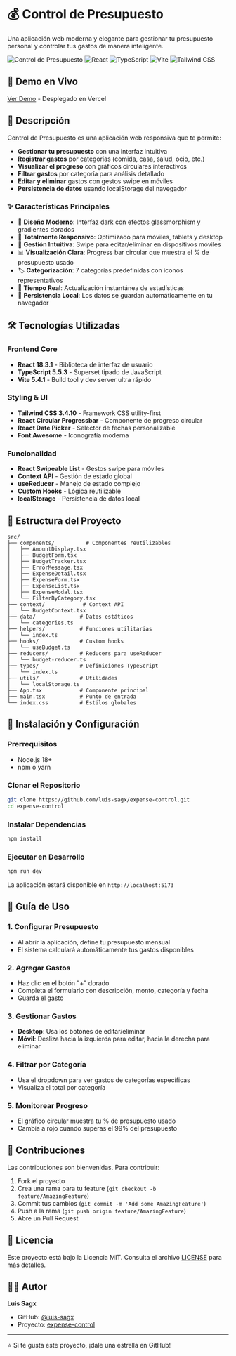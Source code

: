 # 💰 Control de Presupuesto

Una aplicación web moderna y elegante para gestionar tu presupuesto personal y controlar tus gastos de manera inteligente.

![Control de Presupuesto](https://img.shields.io/badge/Status-Active-success)
![React](https://img.shields.io/badge/React-18.3.1-blue)
![TypeScript](https://img.shields.io/badge/TypeScript-5.5.3-blue)
![Vite](https://img.shields.io/badge/Vite-5.4.1-purple)
![Tailwind CSS](https://img.shields.io/badge/Tailwind_CSS-3.4.10-teal)

## 🚀 Demo en Vivo

[Ver Demo](https://expense-control-theta.vercel.app/) - Desplegado en Vercel

## 📝 Descripción

Control de Presupuesto es una aplicación web responsiva que te permite:

- **Gestionar tu presupuesto** con una interfaz intuitiva
- **Registrar gastos** por categorías (comida, casa, salud, ocio, etc.)
- **Visualizar el progreso** con gráficos circulares interactivos
- **Filtrar gastos** por categoría para análisis detallado
- **Editar y eliminar** gastos con gestos swipe en móviles
- **Persistencia de datos** usando localStorage del navegador

### ✨ Características Principales

- 🎨 **Diseño Moderno**: Interfaz dark con efectos glassmorphism y gradientes dorados
- 📱 **Totalmente Responsivo**: Optimizado para móviles, tablets y desktop
- 🎯 **Gestión Intuitiva**: Swipe para editar/eliminar en dispositivos móviles
- 📊 **Visualización Clara**: Progress bar circular que muestra el % de presupuesto usado
- 🏷️ **Categorización**: 7 categorías predefinidas con iconos representativos
- 🔄 **Tiempo Real**: Actualización instantánea de estadísticas
- 💾 **Persistencia Local**: Los datos se guardan automáticamente en tu navegador

## 🛠️ Tecnologías Utilizadas

### Frontend Core
- **React 18.3.1** - Biblioteca de interfaz de usuario
- **TypeScript 5.5.3** - Superset tipado de JavaScript
- **Vite 5.4.1** - Build tool y dev server ultra rápido

### Styling & UI
- **Tailwind CSS 3.4.10** - Framework CSS utility-first
- **React Circular Progressbar** - Componente de progreso circular
- **React Date Picker** - Selector de fechas personalizable
- **Font Awesome** - Iconografía moderna

### Funcionalidad
- **React Swipeable List** - Gestos swipe para móviles
- **Context API** - Gestión de estado global
- **useReducer** - Manejo de estado complejo
- **Custom Hooks** - Lógica reutilizable
- **localStorage** - Persistencia de datos local


## 📂 Estructura del Proyecto

```
src/
├── components/          # Componentes reutilizables
│   ├── AmountDisplay.tsx
│   ├── BudgetForm.tsx
│   ├── BudgetTracker.tsx
│   ├── ErrorMessage.tsx
│   ├── ExpenseDetail.tsx
│   ├── ExpenseForm.tsx
│   ├── ExpenseList.tsx
│   ├── ExpenseModal.tsx
│   └── FilterByCategory.tsx
├── context/            # Context API
│   └── BudgetContext.tsx
├── data/              # Datos estáticos
│   └── categories.ts
├── helpers/           # Funciones utilitarias
│   └── index.ts
├── hooks/             # Custom hooks
│   └── useBudget.ts
├── reducers/          # Reducers para useReducer
│   └── budget-reducer.ts
├── types/             # Definiciones TypeScript
│   └── index.ts
├── utils/             # Utilidades
│   └── localStorage.ts
├── App.tsx            # Componente principal
├── main.tsx           # Punto de entrada
└── index.css          # Estilos globales
```

## 🔧 Instalación y Configuración

### Prerrequisitos
- Node.js 18+ 
- npm o yarn

### Clonar el Repositorio
```bash
git clone https://github.com/luis-sagx/expense-control.git
cd expense-control
```

### Instalar Dependencias
```bash
npm install
```

### Ejecutar en Desarrollo
```bash
npm run dev
```
La aplicación estará disponible en `http://localhost:5173`


## 🎨 Guía de Uso

### 1. Configurar Presupuesto
- Al abrir la aplicación, define tu presupuesto mensual
- El sistema calculará automáticamente tus gastos disponibles

### 2. Agregar Gastos
- Haz clic en el botón "+" dorado
- Completa el formulario con descripción, monto, categoría y fecha
- Guarda el gasto

### 3. Gestionar Gastos
- **Desktop**: Usa los botones de editar/eliminar
- **Móvil**: Desliza hacia la izquierda para editar, hacia la derecha para eliminar

### 4. Filtrar por Categoría
- Usa el dropdown para ver gastos de categorías específicas
- Visualiza el total por categoría

### 5. Monitorear Progreso
- El gráfico circular muestra tu % de presupuesto usado
- Cambia a rojo cuando superas el 99% del presupuesto


## 🤝 Contribuciones

Las contribuciones son bienvenidas. Para contribuir:

1. Fork el proyecto
2. Crea una rama para tu feature (`git checkout -b feature/AmazingFeature`)
3. Commit tus cambios (`git commit -m 'Add some AmazingFeature'`)
4. Push a la rama (`git push origin feature/AmazingFeature`)
5. Abre un Pull Request

## 📄 Licencia

Este proyecto está bajo la Licencia MIT. Consulta el archivo [LICENSE](LICENSE) para más detalles.

## 👨‍💻 Autor

**Luis Sagx**
- GitHub: [@luis-sagx](https://github.com/luis-sagx)
- Proyecto: [expense-control](https://github.com/luis-sagx/expense-control)

---

⭐ Si te gusta este proyecto, ¡dale una estrella en GitHub!
